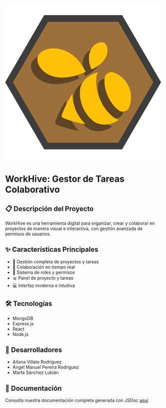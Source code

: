 ![logo WORKHIVE](./src/assets/logo.png)

# WorkHive: Gestor de Tareas Colaborativo

## 📋 Descripción del Proyecto

WorkHive es una herramienta digital para organizar, crear y colaborar en proyectos de manera visual e interactiva, con gestión avanzada de permisos de usuarios.

## ✨ Características Principales

- 🚀 Gestión completa de proyectos y tareas
- 🤝 Colaboración en tiempo real
- 🔐 Sistema de roles y permisos
- 📊 Panel de proyecto y tareas
- 💻 Interfaz moderna e intuitiva

## 🛠 Tecnologías

- MongoDB
- Express.js
- React
- Node.js

## 👥 Desarrolladores

- Aitana Villate Rodríguez
- Ángel Manuel Pereira Rodríguez
- Marta Sánchez Lubián

## 📄 Documentación

Consulta nuestra documentación completa generada con JSDoc [aquí](https://avilrod3004.github.io/WorkHive/docs)

